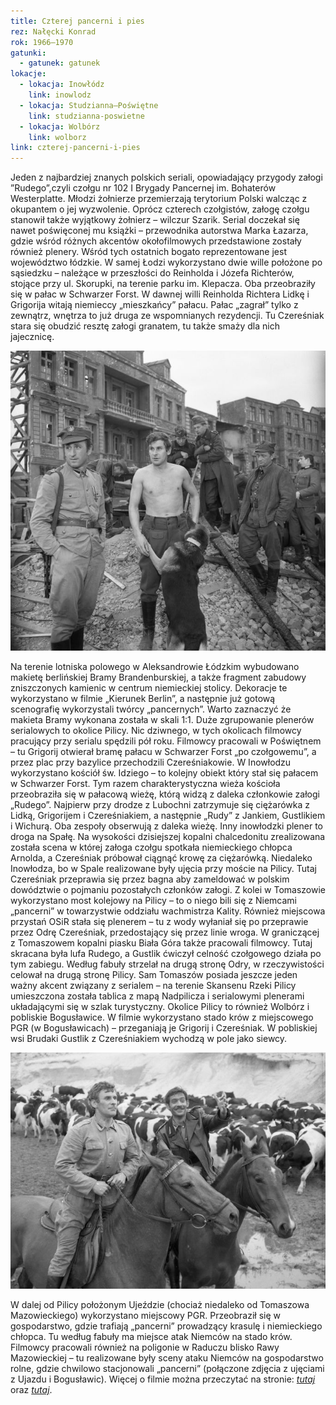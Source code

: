 ```yaml
---
title: Czterej pancerni i pies
rez: Nałęcki Konrad
rok: 1966–1970
gatunki: 
  - gatunek: gatunek
lokacje:
  - lokacja: Inowłódz
    link: inowlodz
  - lokacja: Studzianna–Poświętne
    link: studzianna-poswietne
  - lokacja: Wolbórz
    link: wolborz
link: czterej-pancerni-i-pies
---
```

Jeden z najbardziej znanych polskich seriali, opowiadający przygody załogi ”Rudego”,czyli czołgu nr 102 I Brygady Pancernej im. Bohaterów Westerplatte. Młodzi żołnierze przemierzają terytorium Polski walcząc z okupantem o jej wyzwolenie.  Oprócz czterech czołgistów, załogę czołgu stanowił także wyjątkowy żołnierz – wilczur Szarik.
Serial doczekał się nawet poświęconej mu książki – przewodnika autorstwa Marka Łazarza, gdzie wśród różnych akcentów okołofilmowych przedstawione zostały również plenery. Wśród tych ostatnich bogato reprezentowane jest województwo łódzkie.
W samej Łodzi wykorzystano dwie wille położone po sąsiedzku – należące w przeszłości do Reinholda i Józefa Richterów, stojące przy ul. Skorupki, na terenie parku im. Klepacza. Oba przeobraziły się w pałac w Schwarzer Forst. W dawnej willi Reinholda Richtera Lidkę i Grigorija witają niemieccy „mieszkańcy” pałacu. Pałac „zagrał” tylko z zewnątrz, wnętrza to już druga ze wspomnianych rezydencji. Tu Czereśniak stara się obudzić resztę załogi granatem, tu także smaży dla nich jajecznicę.

![Makieta Bramy Brandenburskiej w Aleksandrowie](/foto/kadry/Czterej-pancerni-2.jpg)

Na terenie lotniska polowego w Aleksandrowie Łódzkim wybudowano makietę berlińskiej Bramy Brandenburskiej, a także fragment zabudowy zniszczonych kamienic w centrum niemieckiej stolicy. Dekoracje te wykorzystano w filmie „Kierunek Berlin”, a następnie już gotową scenografię wykorzystali twórcy „pancernych”. Warto zaznaczyć że makieta Bramy wykonana została w skali 1:1.
Duże zgrupowanie plenerów serialowych to okolice Pilicy. Nic dziwnego, w tych okolicach filmowcy pracujący przy serialu spędzili pół roku. Filmowcy pracowali w Poświętnem – tu Grigorij otwierał bramę pałacu w Schwarzer Forst „po czołgowemu”, a przez plac przy bazylice przechodzili Czereśniakowie. W Inowłodzu wykorzystano kościół św. Idziego – to kolejny obiekt który stał się pałacem w Schwarzer Forst. Tym razem charakterystyczna wieża kościoła przeobraziła się w pałacową wieżę, którą widzą z daleka członkowie załogi „Rudego”. Najpierw przy drodze z Lubochni zatrzymuje się ciężarówka z Lidką, Grigorijem i Czereśniakiem, a następnie „Rudy” z Jankiem, Gustlikiem i Wichurą. Oba zespoły obserwują z daleka wieżę. Inny inowłodzki plener to droga na Spałę. Na wysokości dzisiejszej kopalni chalcedonitu zrealizowana została scena w której załoga czołgu spotkała niemieckiego chłopca Arnolda, a Czereśniak próbował ciągnąć krowę za ciężarówką. 
Niedaleko Inowłodza, bo w Spale realizowane były ujęcia przy moście na Pilicy. Tutaj Czereśniak przeprawia się przez bagna aby zameldować w polskim dowództwie o pojmaniu pozostałych członków załogi. Z kolei w Tomaszowie wykorzystano most kolejowy na Pilicy – to o niego bili się z Niemcami „pancerni” w towarzystwie oddziału wachmistrza Kality. Również miejscowa przystań OSiR stała się plenerem – tu z wody wyłaniał się po przeprawie przez Odrę Czereśniak, przedostający się przez linie wroga. W graniczącej z Tomaszowem kopalni piasku Biała Góra także pracowali filmowcy. Tutaj skracana była lufa Rudego, a Gustlik ćwiczył celność czołgowego działa po tym zabiegu. Według fabuły strzelał na drugą stronę Odry, w rzeczywistości celował na drugą stronę Pilicy.
Sam Tomaszów posiada jeszcze jeden ważny akcent związany z serialem – na terenie Skansenu Rzeki Pilicy umieszczona została tablica z mapą Nadpilicza i serialowymi plenerami układającymi się w szlak turystyczny. 
Okolice Pilicy to również Wolbórz i pobliskie Bogusławice. W filmie wykorzystano stado krów z miejscowego PGR (w Bogusławicach) – przeganiają je Grigorij i Czereśniak. W pobliskiej wsi Brudaki Gustlik z Czereśniakiem wychodzą w pole jako siewcy. 

![Grigorij i Czereśniak wśród krów z Bogusławic](/foto/kadry/Czterej-pancerni.jpg)

W dalej od Pilicy położonym Ujeździe (chociaż niedaleko od Tomaszowa Mazowieckiego) wykorzystano miejscowy PGR. Przeobraził się w gospodarstwo, gdzie trafiają „pancerni” prowadzący krasulę i niemieckiego chłopca. Tu według fabuły ma miejsce atak Niemców na stado krów.
Filmowcy pracowali również na poligonie w Raduczu blisko Rawy Mazowieckiej – tu realizowane były sceny ataku Niemców na gospodarstwo rolne, gdzie chwilowo stacjonowali „pancerni” (połączone zdjęcia z ujęciami z Ujazdu i Bogusławic).
Więcej o filmie można przeczytać na stronie: [*tutaj*](http://www.filmpolski.pl/fp/index.php?film=121749) oraz [*tutaj*](http://www.tvp.pl/seriale/archiwalne/czterej-pancerni-i-pies).
